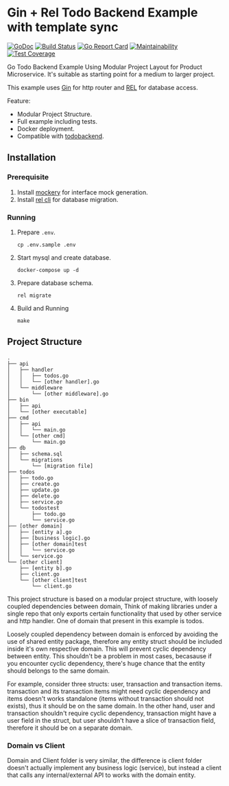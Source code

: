 # Gin + Rel Todo Backend Example with template sync

[![GoDoc](https://godoc.org/github.com/go-rel/gin-example?status.svg)](https://godoc.org/github.com/go-rel/gin-example)
[![Build Status](https://travis-ci.com/go-rel/gin-example.svg?branch=master)](https://travis-ci.com/go-rel/gin-example)
[![Go Report Card](https://goreportcard.com/badge/github.com/go-rel/gin-example)](https://goreportcard.com/report/github.com/go-rel/gin-example)
[![Maintainability](https://api.codeclimate.com/v1/badges/d506b5b2df687cbcd358/maintainability)](https://codeclimate.com/github/go-rel/gin-example/maintainability)
[![Test Coverage](https://api.codeclimate.com/v1/badges/d506b5b2df687cbcd358/test_coverage)](https://codeclimate.com/github/go-rel/gin-example/test_coverage)

Go Todo Backend Example Using Modular Project Layout for Product Microservice. It's suitable as starting point for a medium to larger project.

This example uses [Gin](https://github.com/gin-gonic/gin) for http router and [REL](https://github.com/go-rel/rel) for database access.

Feature:

- Modular Project Structure.
- Full example including tests.
- Docker deployment.
- Compatible with [todobackend](https://www.todobackend.com/specs/index.html).

## Installation

### Prerequisite

1. Install [mockery](https://github.com/vektra/mockery#installation) for interface mock generation.
2. Install [rel cli](https://go-rel.github.io/migration/#running-migration) for database migration.

### Running

1. Prepare `.env`.
    ```
    cp .env.sample .env
    ```
2. Start mysql and create database.
    ```
    docker-compose up -d
    ```
2. Prepare database schema.
    ```
    rel migrate
    ```
3. Build and Running
    ```
    make
    ```

## Project Structure

```
.
├── api
│   ├── handler
│   │   ├── todos.go
│   │   └── [other handler].go
│   └── middleware
│       └── [other middleware].go
├── bin
│   ├── api
│   └── [other executable]
├── cmd
│   ├── api
│   │   └── main.go
│   └── [other cmd]
│       └── main.go
├── db
│   ├── schema.sql
│   └── migrations
│       └── [migration file]
├── todos
│   ├── todo.go
│   ├── create.go
│   ├── update.go
│   ├── delete.go
│   ├── service.go
│   └── todostest
│       ├── todo.go
│       └── service.go
├── [other domain]
│   ├── [entity a].go
│   ├── [business logic].go
│   ├── [other domain]test
│   │   └── service.go
│   └── service.go
└── [other client]
    ├── [entity b].go
    ├── client.go
    └── [other client]test
        └── client.go
```

This project structure is based on a modular project structure, with loosely coupled dependencies between domain, Think of making libraries under a single repo that only exports certain functionality that used by other service and http handler. One of domain that present in this example is todos.

Loosely coupled dependency between domain is enforced by avoiding the use of shared entity package, therefore any entity struct should be included inside it's own respective domain. This will prevent cyclic dependency between entity. This shouldn't be a problem in most cases, becasause if you encounter cyclic dependency, there's huge chance that the entity should belongs to the same domain.

For example, consider three structs: user, transaction and transaction items. transaction and its transaction items might need cyclic dependency and items doesn't works standalone (items without transaction should not exists), thus it should be on the same domain.
In the other hand, user and transaction shouldn't require cyclic dependency, transaction might have a user field in the struct, but user shouldn't have a slice of transaction field, therefore it should be on a separate domain.

### Domain vs Client

Domain and Client folder is very similar, the difference is client folder doesn't actually implement any business logic (service), but instead a client that calls any internal/external API to works with the domain entity.
